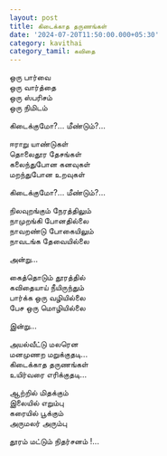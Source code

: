 ```yaml
---
layout: post
title: கிடைக்காத தருணங்கள்
date: '2024-07-20T11:50:00.000+05:30'
category: kavithai
category_tamil: கவிதை
---
```


ஒரு பார்வை  
ஒரு வார்த்தை  
ஒரு ஸ்பரிசம்  
ஒரு நிமிடம்  
  
கிடைக்குமோ?... மீண்டும்?...  
  
ஈராறு யாண்டுகள்  
தொலைதூர தேசங்கள்  
கலைந்துபோன கனவுகள்  
மறந்துபோன உறவுகள்  
  
கிடைக்குமோ?... மீண்டும்?...  
  
நிலவுறங்கும் நேரத்திலும்  
நாமுறங்கி போனதில்லை  
நாவறண்டு போகையிலும்  
நாவடங்க தேவையில்லை  
  
அன்று...  
  
கைத்தொடும் தூரத்தில்  
கவிதையாய் நீயிருந்தும்  
பார்க்க ஒரு வழியில்லை  
பேச ஒரு மொழியில்லை  
  
இன்று...  
  
அயல்வீட்டு மலரென  
மனமுணற மறுக்குதடி...  
கிடைக்காத தருணங்கள்  
உயிர்வரை எரிக்குதடி...  
  
ஆற்றில் மிதக்கும்  
இலையில் எறும்பு  
கரையில் பூக்கும்  
அருமலர் அரும்பு   
  
தூரம் மட்டும் நிதர்சனம் !...  
